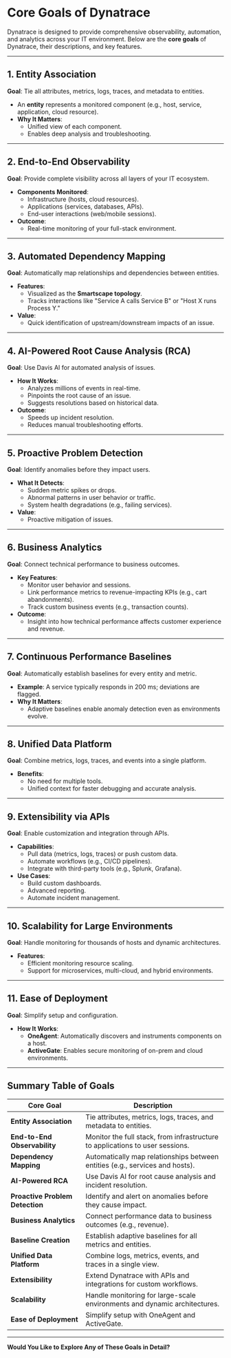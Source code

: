 
# Core Goals of Dynatrace

Dynatrace is designed to provide comprehensive observability, automation, and analytics across your IT environment. Below are the **core goals** of Dynatrace, their descriptions, and key features.

---

## **1. Entity Association**
**Goal**: Tie all attributes, metrics, logs, traces, and metadata to entities.

- An **entity** represents a monitored component (e.g., host, service, application, cloud resource).
- **Why It Matters**:
  - Unified view of each component.
  - Enables deep analysis and troubleshooting.

---

## **2. End-to-End Observability**
**Goal**: Provide complete visibility across all layers of your IT ecosystem.

- **Components Monitored**:
  - Infrastructure (hosts, cloud resources).
  - Applications (services, databases, APIs).
  - End-user interactions (web/mobile sessions).
- **Outcome**:
  - Real-time monitoring of your full-stack environment.

---

## **3. Automated Dependency Mapping**
**Goal**: Automatically map relationships and dependencies between entities.

- **Features**:
  - Visualized as the **Smartscape topology**.
  - Tracks interactions like "Service A calls Service B" or "Host X runs Process Y."
- **Value**:
  - Quick identification of upstream/downstream impacts of an issue.

---

## **4. AI-Powered Root Cause Analysis (RCA)**
**Goal**: Use Davis AI for automated analysis of issues.

- **How It Works**:
  - Analyzes millions of events in real-time.
  - Pinpoints the root cause of an issue.
  - Suggests resolutions based on historical data.
- **Outcome**:
  - Speeds up incident resolution.
  - Reduces manual troubleshooting efforts.

---

## **5. Proactive Problem Detection**
**Goal**: Identify anomalies before they impact users.

- **What It Detects**:
  - Sudden metric spikes or drops.
  - Abnormal patterns in user behavior or traffic.
  - System health degradations (e.g., failing services).
- **Value**:
  - Proactive mitigation of issues.

---

## **6. Business Analytics**
**Goal**: Connect technical performance to business outcomes.

- **Key Features**:
  - Monitor user behavior and sessions.
  - Link performance metrics to revenue-impacting KPIs (e.g., cart abandonments).
  - Track custom business events (e.g., transaction counts).
- **Outcome**:
  - Insight into how technical performance affects customer experience and revenue.

---

## **7. Continuous Performance Baselines**
**Goal**: Automatically establish baselines for every entity and metric.

- **Example**: A service typically responds in 200 ms; deviations are flagged.
- **Why It Matters**:
  - Adaptive baselines enable anomaly detection even as environments evolve.

---

## **8. Unified Data Platform**
**Goal**: Combine metrics, logs, traces, and events into a single platform.

- **Benefits**:
  - No need for multiple tools.
  - Unified context for faster debugging and accurate analysis.

---

## **9. Extensibility via APIs**
**Goal**: Enable customization and integration through APIs.

- **Capabilities**:
  - Pull data (metrics, logs, traces) or push custom data.
  - Automate workflows (e.g., CI/CD pipelines).
  - Integrate with third-party tools (e.g., Splunk, Grafana).
- **Use Cases**:
  - Build custom dashboards.
  - Advanced reporting.
  - Automate incident management.

---

## **10. Scalability for Large Environments**
**Goal**: Handle monitoring for thousands of hosts and dynamic architectures.

- **Features**:
  - Efficient monitoring resource scaling.
  - Support for microservices, multi-cloud, and hybrid environments.

---

## **11. Ease of Deployment**
**Goal**: Simplify setup and configuration.

- **How It Works**:
  - **OneAgent**: Automatically discovers and instruments components on a host.
  - **ActiveGate**: Enables secure monitoring of on-prem and cloud environments.

---

## **Summary Table of Goals**

| **Core Goal**                     | **Description**                                                                 |
|-----------------------------------|---------------------------------------------------------------------------------|
| **Entity Association**            | Tie attributes, metrics, logs, traces, and metadata to entities.                |
| **End-to-End Observability**      | Monitor the full stack, from infrastructure to applications to user sessions.   |
| **Dependency Mapping**            | Automatically map relationships between entities (e.g., services and hosts).    |
| **AI-Powered RCA**                | Use Davis AI for root cause analysis and incident resolution.                   |
| **Proactive Problem Detection**   | Identify and alert on anomalies before they cause impact.                       |
| **Business Analytics**            | Connect performance data to business outcomes (e.g., revenue).                 |
| **Baseline Creation**             | Establish adaptive baselines for all metrics and entities.                     |
| **Unified Data Platform**         | Combine logs, metrics, events, and traces in a single view.                    |
| **Extensibility**                 | Extend Dynatrace with APIs and integrations for custom workflows.               |
| **Scalability**                   | Handle monitoring for large-scale environments and dynamic architectures.       |
| **Ease of Deployment**            | Simplify setup with OneAgent and ActiveGate.                                    |

---

**Would You Like to Explore Any of These Goals in Detail?**

